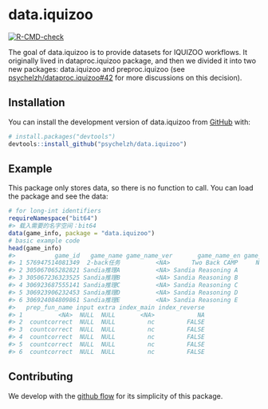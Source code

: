 
<!-- README.md is generated from README.Rmd. Please edit that file -->

# data.iquizoo

<!-- badges: start -->

[![R-CMD-check](https://github.com/psychelzh/data.iquizoo/actions/workflows/R-CMD-check.yaml/badge.svg)](https://github.com/psychelzh/data.iquizoo/actions/workflows/R-CMD-check.yaml)
<!-- badges: end -->

The goal of data.iquizoo is to provide datasets for IQUIZOO workflows.
It originally lived in dataproc.iquizoo package, and then we divided it
into two new packages: data.iquizoo and preproc.iquizoo (see
[psychelzh/dataproc.iquizoo#42](https://github.com/psychelzh/dataproc.iquizoo/issues/42)
for more discussions on this decision).

## Installation

You can install the development version of data.iquizoo from
[GitHub](https://github.com/) with:

``` r
# install.packages("devtools")
devtools::install_github("psychelzh/data.iquizoo")
```

## Example

This package only stores data, so there is no function to call. You can
load the package and see the data:

``` r
# for long-int identifiers
requireNamespace("bit64")
#> 载入需要的名字空间：bit64
data(game_info, package = "data.iquizoo")
# basic example code
head(game_info)
#>           game_id   game_name game_name_ver       game_name_en game_name_abbr
#> 1 576947514081349  2-back任务          <NA>      Two Back CAMP     Nback2CAMP
#> 2 305067065282821 Sandia推理A          <NA> Sandia Reasoning A        SandiaA
#> 3 305067236323525 Sandia推理B          <NA> Sandia Reasoning B        SandiaB
#> 4 306923687555141 Sandia推理C          <NA> Sandia Reasoning C        SandiaC
#> 5 306923906232453 Sandia推理D          <NA> Sandia Reasoning D        SandiaD
#> 6 306924084809861 Sandia推理E          <NA> Sandia Reasoning E        SandiaE
#>   prep_fun_name input extra index_main index_reverse
#> 1          <NA>  NULL  NULL       <NA>            NA
#> 2  countcorrect  NULL  NULL         nc         FALSE
#> 3  countcorrect  NULL  NULL         nc         FALSE
#> 4  countcorrect  NULL  NULL         nc         FALSE
#> 5  countcorrect  NULL  NULL         nc         FALSE
#> 6  countcorrect  NULL  NULL         nc         FALSE
```

## Contributing

We develop with the [github
flow](https://docs.github.com/en/get-started/quickstart/github-flow) for
its simplicity of this package.
